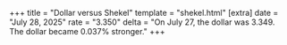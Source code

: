 +++
title = "Dollar versus Shekel"
template = "shekel.html"
[extra]
date = "July 28, 2025"
rate = "3.350"
delta = "On July 27, the dollar was 3.349. The dollar became 0.037% stronger."
+++
